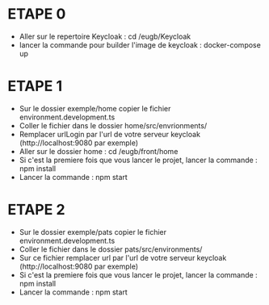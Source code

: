 # ETAPE 0
- Aller sur le repertoire Keycloak : cd /eugb/Keycloak
- lancer la commande pour builder l'image de keycloak : docker-compose up 


# ETAPE 1
- Sur le dossier exemple/home copier le fichier environment.development.ts
- Coller le fichier dans le dossier home/src/envrionments/
- Remplacer urlLogin par l'url de votre serveur keycloak (http://localhost:9080 par exemple)
- Aller sur le dossier home : cd /eugb/front/home
- Si c'est la premiere fois que vous lancer le projet, lancer la commande : npm install
- Lancer la commande :  npm start

# ETAPE 2
- Sur le dossier exemple/pats copier le fichier environment.development.ts
- Coller le fichier dans le dossier pats/src/environments/
- Sur ce fichier remplacer url par l'url de votre serveur keycloak (http://localhost:9080 par exemple)
- Si c'est la premiere fois que vous lancer le projet, lancer la commande : npm install
- Lancer la commande : npm start



